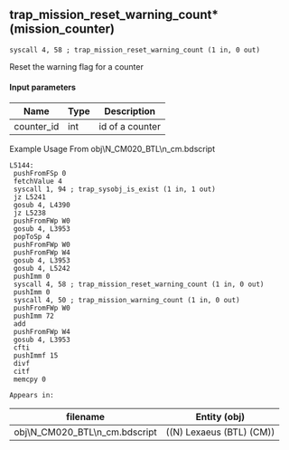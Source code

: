 ## trap_mission_reset_warning_count* (mission_counter)

`syscall 4, 58 ; trap_mission_reset_warning_count (1 in, 0 out)`

Reset the warning flag for a counter

#### Input parameters
| Name | Type | Description
|------|------|------------
| counter_id   | int   | id of a counter


Example Usage From obj\N_CM020_BTL\n_cm.bdscript
```plaintext
L5144:
 pushFromFSp 0
 fetchValue 4
 syscall 1, 94 ; trap_sysobj_is_exist (1 in, 1 out)
 jz L5241
 gosub 4, L4390
 jz L5238
 pushFromFWp W0
 gosub 4, L3953
 popToSp 4
 pushFromFWp W0
 pushFromFWp W4
 gosub 4, L3953
 gosub 4, L5242
 pushImm 0
 syscall 4, 58 ; trap_mission_reset_warning_count (1 in, 0 out)
 pushImm 0
 syscall 4, 50 ; trap_mission_warning_count (1 in, 0 out)
 pushFromFWp W0
 pushImm 72
 add 
 pushFromFWp W4
 gosub 4, L3953
 cfti 
 pushImmf 15
 divf 
 citf 
 memcpy 0
```





	Appears in:
| filename | Entity (obj)
|----------|-------------
| obj\N_CM020_BTL\n_cm.bdscript       | ((N) Lexaeus (BTL) (CM))          



